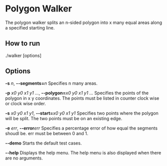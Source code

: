 Polygon Walker
===========
The polygon walker splits an n-sided polygon into x many equal areas along a specified starting line.

How to run
---------------
./walker [options]

Options
---------------

**-s** *n*, **--segments=**_n_       Specifies n many areas.

**-p** *x0 y0 x1 y1 ...*, **--polygon=**_x0 y0 x1 y1 ..._ Specifies the points of the polygon in x y coordinates. The points must be listed in counter clock wise or clock wise order.

**-s** *x0 y0 x1 y1*, **--start=**_x0 y0 x1 y1_ Specifies two points where the polygon will be split. The two points must be on an existing edge.

**-e** *err*, **--error**_err_ Specifies a percentage error of how equal the segments shoudl be. err must be between 0 and 1.

**--demo** Starts the default test cases.

**--help** Displays the help menu. The help menu is also displayed when there are no arguments.
